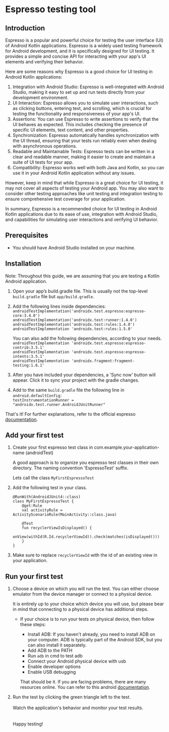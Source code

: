 # Espresso testing tool

## Introduction

Espresso is a popular and powerful choice for testing the user interface (UI) of Android Kotlin applications. Espresso is a widely used testing framework for Android development, and it is specifically designed for UI testing. It provides a simple and concise API for interacting with your app's UI elements and verifying their behavior.

Here are some reasons why Espresso is a good choice for UI testing in Android Kotlin applications:

1. Integration with Android Studio: Espresso is well-integrated with Android Studio, making it easy to set up and run tests directly from your development environment.
2. UI Interaction: Espresso allows you to simulate user interactions, such as clicking buttons, entering text, and scrolling, which is crucial for testing the functionality and responsiveness of your app's UI.
3. Assertions: You can use Espresso to write assertions to verify that the UI behaves as expected. This includes checking the presence of specific UI elements, text content, and other properties.
4. Synchronization: Espresso automatically handles synchronization with the UI thread, ensuring that your tests run reliably even when dealing with asynchronous operations.
5. Readable and Maintainable Tests: Espresso tests can be written in a clear and readable manner, making it easier to create and maintain a suite of UI tests for your app.
6. Compatibility: Espresso works well with both Java and Kotlin, so you can use it in your Android Kotlin application without any issues.

However, keep in mind that while Espresso is a great choice for UI testing, it may not cover all aspects of testing your Android app. You may also want to consider other testing approaches like unit testing and integration testing to ensure comprehensive test coverage for your application.

In summary, Espresso is a recommended choice for UI testing in Android Kotlin applications due to its ease of use, integration with Android Studio, and capabilities for simulating user interactions and verifying UI behavior.

## Prerequisites

- You should have Android Studio installed on your machine.

## Installation

Note: Throughout this guide, we are assuming that you are testing a Kotlin Android application.

1. Open your app’s build.gradle file. This is usually not the top-level `build.gradle` file but `app/build.gradle`.

2. Add the following lines inside dependencies:<br />
   `androidTestImplementation('androidx.test.espresso:espresso-core:3.4.0')`<br />
   `androidTestImplementation('androidx.test:runner:1.4.0')`<br />
   `androidTestImplementation('androidx.test:rules:1.4.0')`<br />
   `androidTestImplementation 'androidx.test:rules:1.5.0'`<br />

   You can also add the following dependencies, according to your needs.<br />
   `androidTestImplementation 'androidx.test.espresso:espresso-contrib:3.5.1'`<br />
   `androidTestImplementation 'androidx.test.espresso:espresso-intents:3.5.1'`<br />
   `androidTestImplementation 'androidx.fragment:fragment-testing:1.6.1'`<br />

3. After you have included your dependencies, a 'Sync now' button will appear. Click it to sync your project with the gradle changes.

4. Add to the same `build.gradle` file the following line in `android.defaultConfig`: <br />
   `testInstrumentationRunner = "androidx.test.runner.AndroidJUnitRunner"`

That's it!
For further explanations, refer to the official espresso [documentation](https://developer.android.com/training/testing/espresso/setup).

## Add your first test

1. Create your first espresso test class in com.example.your-application-name (androidTest)

   A good approach is to organize you espresso test classes in their own directory.
   The naming convention 'EspressoTest' suffix.

   Lets call the class `MyFirstEspressoTest`


2. Add the following test in your class.
    ```
    @RunWith(AndroidJUnit4::class)
    class MyFirstEspressoTest {
        @get:Rule
        val activityRule = ActivityScenarioRule(MainActivity::class.java)
    
        @Test
        fun recyclerViewIsDisplayed() {
            onView(withId(R.Id.recyclerViewId)).check(matches(isDisplayed()))
        }
    }
    ```

3. Make sure to replace `recyclerViewId` with the id of an existing view in your application.

## Run your first test

1. Choose a device on which you will run the test. You can either choose emulator from the device manager or connect to a physical device.

   It is entirely up to your choice which device you will use, but please bear in mind that connecting to a physical device has additional steps.<br />


    * If your choice is to run your tests on physical device, then follow these steps:
        
        - Install ADB: If you haven't already, you need to install ADB on your computer. ADB is typically part of the Android SDK, but you can also install it separately.
        - Add ADB to the PATH
        - Run `adb` in cmd to test adb
        - Connect your Android physical device with usb
        - Enable developer options
        - Enable USB debugging
        
       That should be it. If you are facing problems, there are many resources online. You can refer to this android [documentation](https://developer.android.com/studio/run/device).

2. Run the test by clicking the green triangle left to the test.<br /><br />
   Watch the application's behavior and monitor your test results.
   <br /><br /><br />Happy testing!
